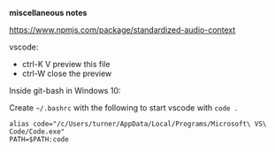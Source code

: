 __miscellaneous notes__


https://www.npmjs.com/package/standardized-audio-context


vscode: 
* ctrl-K V preview this file
* ctrl-W close the preview

Inside git-bash in Windows 10:

Create `~/.bashrc` with the following to start vscode with `code .`

~~~
alias code="/c/Users/turner/AppData/Local/Programs/Microsoft\ VS\ Code/Code.exe"
PATH=$PATH:code
~~~


